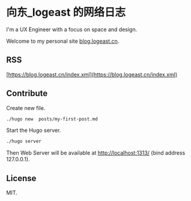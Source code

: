 # 向东_logeast 的网络日志

I'm a UX Engineer with a focus on space and design.

Welcome to my personal site [blog.logeast.cn](https://blog.logeast.cn/).

## RSS

[https://blog.logeast.cn/index.xml](https://blog.logeast.cn/index.xml)

## Contribute

Create new file.

```bash
./hugo new  posts/my-first-post.md
```

Start the Hugo server.

```bash
./hugo server
```

Then Web Server will be available at <http://localhost:1313/> (bind address 127.0.0.1).

## License

MIT.
